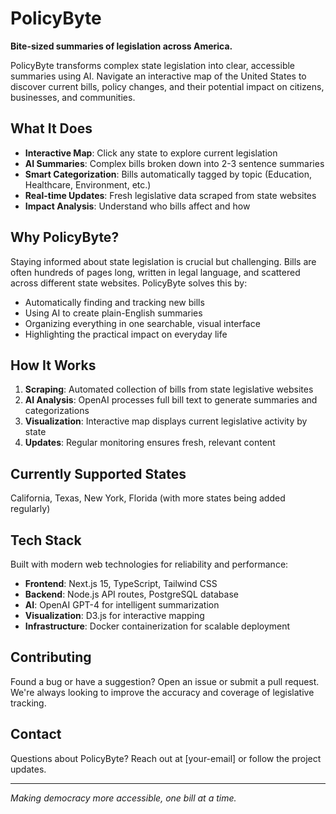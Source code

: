 # PolicyByte

**Bite-sized summaries of legislation across America.**

PolicyByte transforms complex state legislation into clear, accessible summaries using AI. Navigate an interactive map of the United States to discover current bills, policy changes, and their potential impact on citizens, businesses, and communities.

## What It Does

- **Interactive Map**: Click any state to explore current legislation
- **AI Summaries**: Complex bills broken down into 2-3 sentence summaries
- **Smart Categorization**: Bills automatically tagged by topic (Education, Healthcare, Environment, etc.)
- **Real-time Updates**: Fresh legislative data scraped from state websites
- **Impact Analysis**: Understand who bills affect and how

## Why PolicyByte?

Staying informed about state legislation is crucial but challenging. Bills are often hundreds of pages long, written in legal language, and scattered across different state websites. PolicyByte solves this by:

- Automatically finding and tracking new bills
- Using AI to create plain-English summaries
- Organizing everything in one searchable, visual interface
- Highlighting the practical impact on everyday life

## How It Works

1. **Scraping**: Automated collection of bills from state legislative websites
2. **AI Analysis**: OpenAI processes full bill text to generate summaries and categorizations
3. **Visualization**: Interactive map displays current legislative activity by state
4. **Updates**: Regular monitoring ensures fresh, relevant content

## Currently Supported States

California, Texas, New York, Florida (with more states being added regularly)

## Tech Stack

Built with modern web technologies for reliability and performance:

- **Frontend**: Next.js 15, TypeScript, Tailwind CSS
- **Backend**: Node.js API routes, PostgreSQL database
- **AI**: OpenAI GPT-4 for intelligent summarization
- **Visualization**: D3.js for interactive mapping
- **Infrastructure**: Docker containerization for scalable deployment

## Contributing

Found a bug or have a suggestion? Open an issue or submit a pull request. We're always looking to improve the accuracy and coverage of legislative tracking.

## Contact

Questions about PolicyByte? Reach out at [your-email] or follow the project updates.

---

*Making democracy more accessible, one bill at a time.*